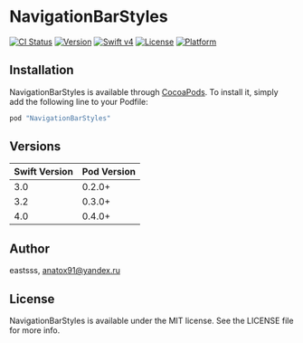 # NavigationBarStyles

[![CI Status](http://img.shields.io/travis/eastsss/NavigationBarStyles.svg?style=flat)](https://travis-ci.org/eastsss/NavigationBarStyles)
[![Version](https://img.shields.io/cocoapods/v/NavigationBarStyles.svg?style=flat)](http://cocoapods.org/pods/NavigationBarStyles)
[![Swift v4](https://img.shields.io/badge/Swift-4-orange.svg?style=flat)](https://developer.apple.com/swift/)
[![License](https://img.shields.io/cocoapods/l/NavigationBarStyles.svg?style=flat)](http://cocoapods.org/pods/NavigationBarStyles)
[![Platform](https://img.shields.io/cocoapods/p/NavigationBarStyles.svg?style=flat)](http://cocoapods.org/pods/NavigationBarStyles)

## Installation

NavigationBarStyles is available through [CocoaPods](http://cocoapods.org). To install
it, simply add the following line to your Podfile:

```ruby
pod "NavigationBarStyles"
```

## Versions

| Swift Version  | Pod Version |
| ----- | ----- |
| 3.0  | 0.2.0+  |
| 3.2  | 0.3.0+  |
| 4.0  | 0.4.0+  |

## Author

eastsss, anatox91@yandex.ru

## License

NavigationBarStyles is available under the MIT license. See the LICENSE file for more info.
